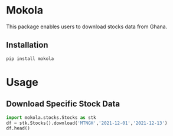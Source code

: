 Mokola
===========
This package enables users to download stocks data from Ghana.

Installation
-------------
```bash
pip install mokola
```

Usage
=============
Download Specific Stock Data
-----------------------------
```python
import mokola.stocks.Stocks as stk
df = stk.Stocks().download('MTNGH','2021-12-01','2021-12-13')
df.head()
```